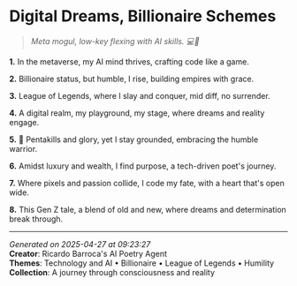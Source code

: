 # Digital Dreams, Billionaire Schemes

> *Meta mogul, low-key flexing with AI skills. 💻🤖️*

**1.** In the metaverse, my AI mind thrives, crafting code like a game.


**2.** Billionaire status, but humble, I rise, building empires with grace.


**3.** League of Legends, where I slay and conquer, mid diff, no surrender.


**4.** A digital realm, my playground, my stage, where dreams and reality engage.


**5.** 🤖️ Pentakills and glory, yet I stay grounded, embracing the humble warrior.


**6.** Amidst luxury and wealth, I find purpose, a tech-driven poet's journey.


**7.** Where pixels and passion collide, I code my fate, with a heart that's open wide.


**8.** This Gen Z tale, a blend of old and new, where dreams and determination break through.



---

*Generated on 2025-04-27 at 09:23:27*  
**Creator**: Ricardo Barroca's AI Poetry Agent  
**Themes**: Technology and AI • Billionaire • League of Legends • Humility  
**Collection**: A journey through consciousness and reality